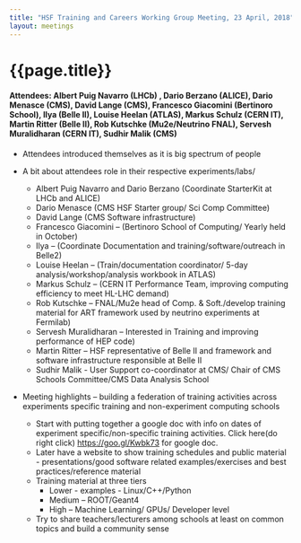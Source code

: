 ```yaml
---
title: "HSF Training and Careers Working Group Meeting, 23 April, 2018"
layout: meetings
---
```


# {{page.title}}

#### Attendees: Albert Puig Navarro (LHCb) , Dario Berzano (ALICE), Dario Menasce (CMS), David Lange (CMS), Francesco Giacomini (Bertinoro School), Ilya (Belle II), Louise Heelan (ATLAS), Markus Schulz (CERN IT), Martin Ritter (Belle II), Rob Kutschke (Mu2e/Neutrino FNAL), Servesh Muralidharan (CERN IT), Sudhir Malik (CMS)

- Attendees introduced themselves as it is big spectrum of people
- A bit about attendees role in their respective experiments/labs/

  - Albert Puig Navarro and Dario Berzano (Coordinate StarterKit at LHCb and
    ALICE)
  - Dario Menasce (CMS HSF Starter group/ Sci Comp Committee)
  - David Lange (CMS Software infrastructure)
  - Francesco Giacomini – (Bertinoro School of Computing/ Yearly held in
    October)
  - Ilya – (Coordinate Documentation and training/software/outreach in Belle2)
  - Louise Heelan – (Train/documentation coordinator/ 5-day
    analysis/workshop/analysis workbook in ATLAS)
  - Markus Schulz – (CERN IT Performance Team, improving computing efficiency to
    meet HL-LHC demand)
  - Rob Kutschke – FNAL/Mu2e head of Comp. & Soft./develop training material for
    ART framework used by neutrino experiments at Fermilab)
  - Servesh Muralidharan – Interested in Training and improving performance of
    HEP code)
  - Martin Ritter – HSF representative of Belle II and framework and software
    infrastructure responsible at Belle II
  - Sudhir Malik - User Support co-coordinator at CMS/ Chair of CMS Schools
    Committee/CMS Data Analysis School

- Meeting highlights – building a federation of training activities across
  experiments specific training and non-experiment computing schools

  - Start with putting together a google doc with info on dates of experiment
    specific/non-specific training activities. Click here(do right click)
    https://goo.gl/Kwbk73 for google doc.
  - Later have a website to show training schedules and public material -
    presentations/good software related examples/exercises and best
    practices/reference material
  - Training material at three tiers
    - Lower - examples - Linux/C++/Python
    - Medium – ROOT/Geant4
    - High – Machine Learning/ GPUs/ Developer level
  - Try to share teachers/lecturers among schools at least on common topics and
    build a community sense
